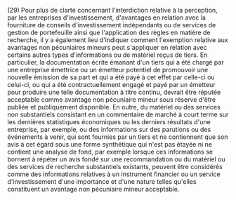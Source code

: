 (29) Pour plus de clarté concernant l'interdiction relative à la perception, par les entreprises d'investissement, d'avantages en relation avec la fourniture de conseils d'investissement indépendants ou de services de gestion de portefeuille ainsi que l'application des règles en matière de recherche, il y a également lieu d'indiquer comment l'exemption relative aux avantages non pécuniaires mineurs peut s'appliquer en relation avec certains autres types d'informations ou de matériel reçus de tiers. En particulier, la documentation écrite émanant d'un tiers qui a été chargé par une entreprise émettrice ou un émetteur potentiel de promouvoir une nouvelle émission de sa part et qui a été payé à cet effet par celle-ci ou celui-ci, ou qui a été contractuellement engagé et payé par un émetteur pour produire une telle documentation à titre continu, devrait être réputée acceptable comme avantage non pécuniaire mineur sous réserve d'être publiée et publiquement disponible. En outre, du matériel ou des services non substantiels consistant en un commentaire de marché à court terme sur les dernières statistiques économiques ou les derniers résultats d'une entreprise, par exemple, ou des informations sur des parutions ou des événements à venir, qui sont fournies par un tiers et ne contiennent que son avis à cet égard sous une forme synthétique qui n'est pas étayée ni ne contient une analyse de fond, par exemple lorsque ces informations se bornent à répéter un avis fondé sur une recommandation ou du matériel ou des services de recherche substantiels existants, peuvent être considérés comme des informations relatives à un instrument financier ou un service d'investissement d'une importance et d'une nature telles qu'elles constituent un avantage non pécuniaire mineur acceptable.